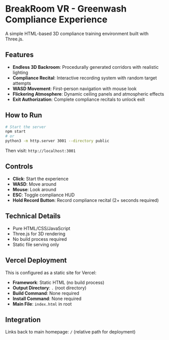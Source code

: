 # BreakRoom VR - Greenwash Compliance Experience

A simple HTML-based 3D compliance training environment built with Three.js.

## Features

- **Endless 3D Backroom**: Procedurally generated corridors with realistic lighting
- **Compliance Recital**: Interactive recording system with random target attempts
- **WASD Movement**: First-person navigation with mouse look
- **Flickering Atmosphere**: Dynamic ceiling panels and atmospheric effects
- **Exit Authorization**: Complete compliance recitals to unlock exit

## How to Run

```bash
# Start the server
npm start
# or
python3 -m http.server 3001 --directory public
```

Then visit: `http://localhost:3001`

## Controls

- **Click**: Start the experience
- **WASD**: Move around
- **Mouse**: Look around
- **ESC**: Toggle compliance HUD
- **Hold Record Button**: Record compliance recital (2+ seconds required)

## Technical Details

- Pure HTML/CSS/JavaScript
- Three.js for 3D rendering
- No build process required
- Static file serving only

## Vercel Deployment

This is configured as a static site for Vercel:

- **Framework**: Static HTML (no build process)
- **Output Directory**: `.` (root directory)
- **Build Command**: None required
- **Install Command**: None required
- **Main File**: `index.html` in root

## Integration

Links back to main homepage: `/` (relative path for deployment)
